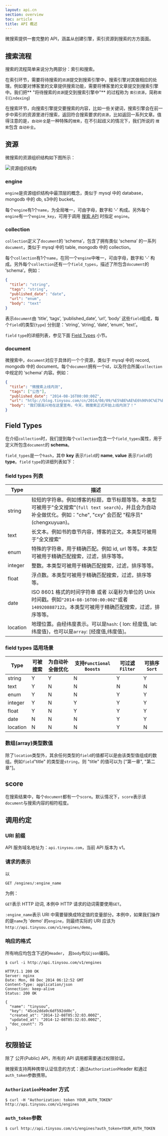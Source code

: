 ```yaml
---
layout: api.cn
section: overview
toc: article
title: API 概述
---
```


微搜索提供一套完整的 API，涵盖从创建引擎，索引资源到搜索的方方面面。

## 搜索流程

搜索的流程简单来说分为两部分：索引和搜索。

在索引环节，需要将待搜索的`资源`提交到搜索引擎中，搜索引擎对其做相应的处理。例如要对博客里的文章提供搜索功能，需要将博客里的文章提交到搜索引擎中。我们把** "将待搜索的`资源`提交到搜索引擎中"** 的过程称为 `索引资源`，简称`索引`(`indexing`)

在搜索环节，向搜索引擎提交要搜索的内容，比如一些关键词，搜索引擎会在前一步中索引的资源里进行搜索，返回符合搜索要求的`资源`，比如返回一系列文章。值得注意的是，`自动补全`是一种特殊的`搜索`，在不引起歧义的情况下，我们所说的 `搜索`包含 `自动补全`。

## 资源

微搜索的资源组织结构如下图所示：

![资源组织结构][resource_structure]

### engine

`engine`是资源组织结构中最顶层的概念，类似于 mysql 中的 database，mongodb 中的 db, s3中的 bucket。

每个`engine`有1个`name`，为全局唯一，可由字母，数字和 ‘-’ 构成。另外每个`engine`有一个`engine_key`，可用于调用 [搜索 API][search_api] 时指定 `engine`。

### collection

`collection`定义了`document`的 ‘schema’，包含了拥有类似 ‘schema’ 的一系列`document`，类似于 mysql 中的 table, mongodb 中的 collection。

每个`collection`有1个`name`，在同一个`engine`中唯一，可由字母，数字和 ‘-’ 构成。另外每个`collection`还有一个`field_types`，描述了所包含`document`的 ‘schema’。例如：

```json
{
  "title": "string",
  "tags": "string",
  "published_date": "date",
  "url": "enum",
  "body": "text"
}
```

表示`document`由 ‘title’, ‘tags’, ‘published_date’, ‘url’, ‘body’ 这些`field`组成，每个`field`的类型(`type`) 分别是：‘string’, ‘string’, ‘date’, ‘enum’, ‘text’。

`field` `type`的详细列表，参见下面 [Field Types][field_types] 小节。

### document

微搜索中，`document`对应于具体的一个个资源，类似于 mysql 中的 record, mongodb 中的 document。每个`document`拥有一个id，以及符合所属`collection`中规定的 ‘schema’ 内容。例如：

```json
{
  "title": "微搜索上线内测",
  "tags": ["公告"],
  "published_date": "2014-08-16T00:00:00Z",
  "url": "http://blog.tinysou.com/cn/2014/08/09/%E5%BE%AE%E6%90%9C%E7%B4%A2%E4%B8%8A%E7%BA%BF%E5%86%85%E6%B5%8B.html",
  "body": "我们很高兴地在这里宣布，今天，微搜索正式开始上线内测了！"
}
```


## Field Types

在介绍`collection`时，我们提到每个`collection`包含一个`field_types`属性，用于定义所包含`document`的 **schema**。

`field_types`是一个`hash`，其中 **key** 表示`field`的 **name**, **value** 表示`field`的 **type**。`field` `type`的详细列表如下：

### field types 列表

| Type | 描述 |
| ------- | ------ |
| string  | 较短的字符串。例如博客的标题，章节标题等等。本类型可被用于"全文搜索"(`full text search`)，并且会为自动补全做优化。例如："che", "cxy" 会匹配 "程序员"(chengxuyuan)。 |
| text    | 长文本。例如书的章节内容，博客的正文。本类型可被用于"全文搜索" |
| enum    | 特殊的字符串，用于精确匹配。例如 id, url 等等。本类型可被用于精确匹配搜索，过滤，排序等等。 |
| integer | 整数。本类型可被用于精确匹配搜索，过滤，排序等等。 |
| float   | 浮点数。本类型可被用于精确匹配搜索，过滤，排序等等。 |
| date    | ISO 8601 格式的时间字符串 或者 以毫秒为单位的 Unix 时间戳。例如`"2014-08-16T00:00:00Z"`或者`1409208887122`。本类型可被用于精确匹配搜索，过滤，排序等等。 |
| location| 地理位置。由经纬度表示。可以是`hash`: { lon: 经度值, lat: 纬度值}，也可以是`array`: [经度值,纬度值]。 |

### field types 适用场景

| Type       | 可被搜索    | 为自动补全做优化 |  支持`Functional Boosts`|可过滤`Filter`| 可排序`Sort`|
| ---------- | ------ | ----------------- | ------------------------ | ----------- | --------------- |
| string    | Y | Y | N | Y | Y |
| text      | Y | N | N | N | N |
| enum      | Y | N | N | Y | Y |
| integer   | Y | N | Y | Y | Y |
| float     | Y | N | Y | Y | Y |
| date      | N | N | N | Y | Y |
| location  | N | N | N | Y | N |

### 数组(array)类型数值

除了`location`类型外，其余任何类型的`field`的值都可以是由该类型值组成的数组。例如`field`"title" 的类型是`string`，则 "title" 的值可以为 ["第一章", "第二章"]。

## score

在搜索结果中，每个`document`都有一个`score`。默认情况下，`score`表示该`document`与搜索内容的相符程度。

## 调用约定

### URI 前缀

API 服务域名地址为：`api.tinysou.com`，当前 API 版本为 v1。

### 请求的表示

以

```
GET /engines/:engine_name
```

为例：

`GET`表示 HTTP 动词, 本例中 HTTP 请求的动词需要使用`GET`。

`:engine_name`表示 URI 中需要替换成特定值的变量部分。本例中，如果我们操作的是`name`为 'demo' 的`engine`，则最终实际的 URI 应该为`http://api.tinysou.com/v1/engines/demo`。

### 响应的格式

所有响应均包含下述的`Header`， 且`body`均以`json`编码。

```
$ curl -i http://api.tinysou.com/v1/engines

HTTP/1.1 200 OK
Server: nginx
Date: Mon, 08 Dec 2014 06:12:52 GMT
Content-Type: application/json
Connection: keep-alive
Status: 200 OK

{
  "name": "tinysou",
  "key": "45ce2dda9c6df592dd0c",
  "created_at": "2014-12-08T05:32:03.000Z",
  "updated_at": "2014-12-08T05:32:03.000Z",
  "doc_count": 75
}
```

## 权限验证

除了 公开(Public) API，所有的 API 调用都需要通过权限验证。

微搜索支持两种携带认证信息的方式：通过`Authorization`Header 和通过`auth_token`参数携带。

### `Authorization`Header 方式

```
$ curl -H "Authorization: token YOUR_AUTH_TOKEN" http://api.tinysou.com/v1/engines
```

### `auth_token`参数

```
$ curl http://api.tinysou.com/v1/engines?auth_token=YOUR_AUTH_TOKEN
```

[resource_structure]:resource_structure.png
[field_types]:/v1/overview.html#3-Field-Types
[search_api]:/v1/searching.html
